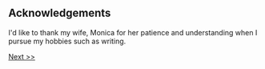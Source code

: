 ## Acknowledgements

I'd like to thank my wife, Monica for her patience and understanding when I pursue my hobbies such as writing.

[Next >>](007-copyright.md)
